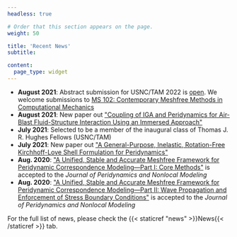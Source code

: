 ```yaml
---
headless: true

# Order that this section appears on the page.
weight: 50

title: 'Recent News'
subtitle:

content:
  page_type: widget
---
```


- **August 2021**: Abstract submission for USNC/TAM 2022 is <a href="https://www.usnctam2022.org/abstract_instructions">open</a>. We welcome submissions to <a href="https://www.usnctam2022.org/MS_102">MS 102: Contemporary Meshfree Methods in Computational Mechanics</a>
- **August 2021**: New paper out <a href="https://arxiv.org/abs/2108.11265">"Coupling of IGA and Peridynamics for Air-Blast Fluid-Structure Interaction Using an Immersed Approach"</a>
- **July 2021**: Selected to be a member of the inaugural class of Thomas J. R. Hughes Fellows (USNC/TAM)
- **July 2021**: New paper out <a href="https://arxiv.org/abs/2107.13062">"A General-Purpose, Inelastic, Rotation-Free Kirchhoff-Love Shell Formulation for Peridynamics"</a>
- **Aug. 2020**: <a href="https://link.springer.com/article/10.1007/s42102-020-00040-z">"A Unified, Stable and Accurate Meshfree Framework for Peridynamic Correspondence Modeling—Part I: Core Methods"</a> is accepted to the _Journal of Peridynamics and Nonlocal Modeling_
- **Aug. 2020**: <a href="https://link.springer.com/article/10.1007/s42102-020-00039-6">"A Unified, Stable and Accurate Meshfree Framework for Peridynamic Correspondence Modeling—Part II: Wave Propagation and Enforcement of Stress Boundary Conditions"</a> is accepted to the _Journal of Peridynamics and Nonlocal Modeling_

For the full list of news, please check the {{< staticref "news" >}}News{{< /staticref >}} tab.
